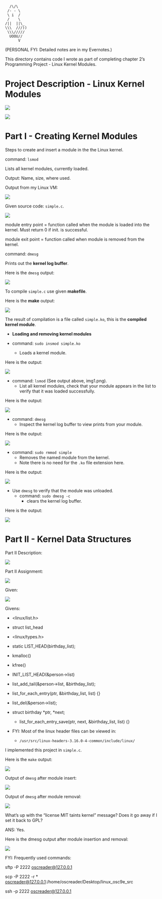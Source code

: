 ```
  /\/\
 /- - \
 \ i  /
 /    \
/||  ||\_
\\\  ///))
 \\\/////
  UOOU//
      V
```


(PERSONAL FYI: Detailed notes are in my Evernotes.)


This directory contains code I wrote as part of completing chapter 2’s Programming Project - Linux Kernel Modules.


Project Description - Linux Kernel Modules
===


![](imgs/img0.png)


![](imgs/img0.0.png)


Part I - Creating Kernel Modules
===


Steps to create and insert a module in the the Linux kernel.


command: `lsmod`


Lists all kernel modules, currently loaded.


Output: Name, size, where used.


Output from my Linux VM:


![](imgs/img1.png)


Given source code: `simple.c`.


![](imgs/img1.0.png)


module entry point = function called when the module is loaded into the kernel.
Must return 0 if init. is successful.


module exit point = function called when module is removed from the kernel.


command: `dmesg`


Prints out the **kernel log buffer**.


Here is the `dmesg` output:


![](imgs/img2.png)


To compile `simple.c` use given **makefile**.


Here is the **make** output:


![](imgs/img3.png)


The result of compilation is a file called `simple.ko`, this is the **compiled
kernel module**.


* **Loading and removing kernel modules**


* command: `sudo insmod simple.ko`
  * Loads a kernel module.


Here is the output:


![](imgs/img4.png)


* command: `lsmod` (See output above, img1.png).
  * List all kernel modules, check that your module appears in the list to verify that it was loaded successfully.


Here is the output:


![](imgs/img5.png)


* command: `dmesg`
  * Inspect the kernel log buffer to view prints from your module.


Here is the output:


![](imgs/img6.png)


* command: `sudo rmmod simple`
  * Removes the named module from the kernel.
  * Note there is no need for the `.ko` file extension here.


Here is the output:


![](imgs/img7.png)


* Use `dmesg` to verify that the module was unloaded.
  * command: `sudo dmesg -c`
    * clears the kernel log buffer.


Here is the output:


![](imgs/img8.png)


Part II - Kernel Data Structures
===


Part II Description:


![](imgs/img9.png)


Part II Assignment:


![](imgs/img10.png)


Given:


![](imgs/img11.png)


Givens:


* <linux/list.h>
* struct list_head
* <linux/types.h>
* static LIST_HEAD(birthday_list);
* kmalloc()
* kfree()
* INIT_LIST_HEAD(&person->list)
* list_add_tail(&person->list, &birthday_list);
* list_for_each_entry(ptr, &birthday_list, list) {}
* list_del(&person->list);
* struct birthday *ptr, *next;
  * list_for_each_entry_save(ptr, next, &birthday_list, list) {}


* FYI: Most of the linux header files can be viewed in:
  * `/usr/src/linux-headers-3.16.0-4-common/include/linux/`


I implemented this project in `simple.c`.


Here is the `make` output:


![](imgs/img11.0.png)


Output of `dmesg` after module insert:


![](imgs/img12.png)


Output of `dmesg` after module removal:


![](imgs/img13.png)


What’s up with the “license MIT taints kernel” message? Does it go away if I set it back to GPL?


ANS: Yes.


Here is the dmesg output after module insertion and removal:


![](imgs/img14.png)


FYI: Frequently used commands:


sftp -P 2222 oscreader@127.0.0.1


scp -P 2222 -r * oscreader@127.0.0.1:/home/oscreader/Desktop/linux_osc9e_src


ssh -p 2222 oscreader@127.0.0.1
